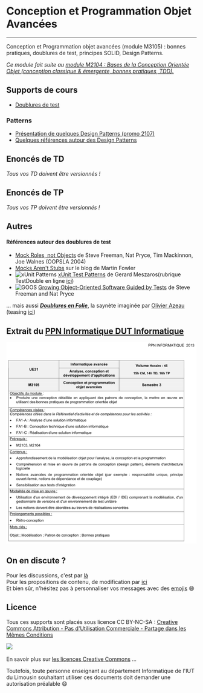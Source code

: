 # Conception et Programmation Objet Avancées
---
Conception et Programmation objet avancées (module M3105) : bonnes pratiques, doublures de test, principes SOLID, Design Patterns. 
 
*Ce module fait suite au [module M2104 : Bases de la Conception Orientée Objet (conception classique & émergente, bonnes pratiques, TDD).](https://github.com/iblasquez/enseignement-iut-m2104-conception)* 

## Supports de cours

- [Doublures de test](slides/TestDouble_Mockito.pdf) 






 
### Patterns 
- [Présentation de quelques Design Patterns (promo 2107)](patterns/patterns_2017.md)
- [Quelques références autour des Design Patterns](patterns/references_patterns.md)


## Enoncés de TD

*Tous vos TD doivent être versionnés !*

## Enoncés de TP

*Tous vos TP doivent être versionnés !*

## Autres

#### Références autour des doublures de test

- [Mock Roles, not Objects](http://www.jmock.org/oopsla2004.pdf) de Steve Freeman, Nat Pryce, Tim Mackinnon, Joe Walnes (OOPSLA 2004)
- [Mocks Aren't Stubs](https://martinfowler.com/articles/mocksArentStubs.html) sur le blog de Martin Fowler
- <img src="http://xunitpatterns.com/Cover-Small.gif" alt="xUnit Patterns" width="70"> [xUnit Test Patterns](https://www.amazon.com/xUnit-Test-Patterns-Refactoring-Code/dp/0131495054) de Gerard Meszaros(rubrique TestDouble en ligne [ici](http://xunitpatterns.com/Test%20Double.html)) 
- <img src="http://www.growing-object-oriented-software.com/cover.jpg" alt="GOOS" width="70"> [Growing Object-Oriented Software Guided by Tests](http://www.growing-object-oriented-software.com) de Steve Freeman and Nat Pryce 

... mais aussi [***Doublures en Folie***](http://agilitateur.azeau.com/public/doublures-en-folie/doublures-en-folie.v1.html), la saynète imaginée par [Olivier Azeau](https://twitter.com/oaz) (teasing [ici](https://www.youtube.com/watch?v=5gkmE0lfkrs))


## Extrait du [PPN Informatique DUT Informatique](https://cache.media.enseignementsup-recherche.gouv.fr/file/25/09/7/PPN_INFORMATIQUE_256097.pdf)

![M3105 : Extrait PNN DUT Informatique](ressources/M3105_PPN_DUTInformatique.png)

## On en discute ?
Pour les discussions, c'est par [là](https://github.com/iblasquez/enseignement-iut-m3105-conception-avancee/issues)  
Pour les propositions de contenu, de modification par [ici](https://github.com/iblasquez/enseignement-iut-m3105-conception-avancee/pulls)  
Et bien sûr, n'hésitez pas à personnaliser vos messages avec des [emojis](http://www.webpagefx.com/tools/emoji-cheat-sheet/) :smile:

Licence
-------

Tous ces supports sont placés sous licence CC BY-NC-SA :  [Creative Commons
Attribution - Pas d'Utilisation Commerciale - Partage dans les Mêmes Conditions](https://creativecommons.org/licenses/by-nc-sa/4.0/)

<img src="https://licensebuttons.net/l/by-nc-sa/3.0/88x31.png" width="100">

En savoir plus sur [les licences Creative Commons](https://creativecommons.org/licenses/?lang=fr-FR) ...

Toutefois, toute personne enseignant au département Informatique de l'IUT du Limousin souhaitant utiliser ces documents doit demander une autorisation préalable :smile:

